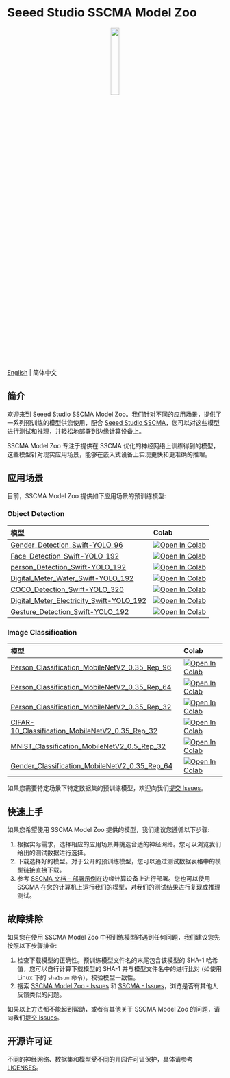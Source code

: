 # Seeed Studio SSCMA Model Zoo

<div align="center">
  <a href="https://sensecraftma.seeed.cc/" target="_blank"><img width="20%" src="https://sensecraftma.seeed.cc/images/SSCMA-Hero.png"></a>
</div>

[English](README.md) | 简体中文

## 简介

欢迎来到 Seeed Studio SSCMA Model Zoo。我们针对不同的应用场景，提供了一系列预训练的模型供您使用，配合 [Seeed Studio SSCMA](https://github.com/Seeed-Studio/SSCMA)，您可以对这些模型进行测试和推理，并轻松地部署到边缘计算设备上。

SSCMA Model Zoo 专注于提供在 SSCMA 优化的神经网络上训练得到的模型，这些模型针对现实应用场景，能够在嵌入式设备上实现更快和更准确的推理。

## 应用场景

目前，SSCMA Model Zoo 提供如下应用场景的预训练模型:

### Object Detection

| 模型                                                                                                 | Colab                                                                                                                                                                                                                        |
|:---------------------------------------------------------------------------------------------------|:-----------------------------------------------------------------------------------------------------------------------------------------------------------------------------------------------------------------------------|
| [Gender_Detection_Swift-YOLO_96](docs/zh_CN/Gender_Detection_Swift-YOLO_96.md)                     | [![Open In Colab](https://colab.research.google.com/assets/colab-badge.svg)](https://colab.research.google.com/github/seeed-studio/sscma-model-zoo/blob/main/notebooks/zh_CN/Gender_Detection_Swift-YOLO_96.ipynb)           |
| [Face_Detection_Swift-YOLO_192](docs/zh_CN/Face_Detection_Swift-YOLO_192.md)                       | [![Open In Colab](https://colab.research.google.com/assets/colab-badge.svg)](https://colab.research.google.com/github/seeed-studio/sscma-model-zoo/blob/main/notebooks/zh_CN/Face_Detection_Swift-YOLO_192.ipynb)            |
| [person_Detection_Swift-YOLO_192](docs/zh_CN/person_Detection_Swift-YOLO_192.md)                   | [![Open In Colab](https://colab.research.google.com/assets/colab-badge.svg)](https://colab.research.google.com/github/seeed-studio/sscma-model-zoo/blob/main/notebooks/zh_CN/person_Detection_Swift-YOLO_192.ipynb)          |
| [Digital_Meter_Water_Swift-YOLO_192](docs/zh_CN/Digital_Meter_Water_Swift-YOLO_192.md)             | [![Open In Colab](https://colab.research.google.com/assets/colab-badge.svg)](https://colab.research.google.com/github/seeed-studio/sscma-model-zoo/blob/main/notebooks/zh_CN/Digital_Meter_Water_Swift-YOLO_192.ipynb)       |
| [COCO_Detection_Swift-YOLO_320](docs/zh_CN/COCO_Detection_Swift-YOLO_320.md)                       | [![Open In Colab](https://colab.research.google.com/assets/colab-badge.svg)](https://colab.research.google.com/github/seeed-studio/sscma-model-zoo/blob/main/notebooks/zh_CN/COCO_Detection_Swift-YOLO_320.ipynb)            |
| [Digital_Meter_Electricity_Swift-YOLO_192](docs/zh_CN/Digital_Meter_Electricity_Swift-YOLO_192.md) | [![Open In Colab](https://colab.research.google.com/assets/colab-badge.svg)](https://colab.research.google.com/github/seeed-studio/sscma-model-zoo/blob/main/notebooks/zh_CN/Digital_Meter_Electricity_Swift-YOLO_192.ipynb) |
| [Gesture_Detection_Swift-YOLO_192](docs/zh_CN/Gesture_Detection_Swift-YOLO_192.md)                 | [![Open In Colab](https://colab.research.google.com/assets/colab-badge.svg)](https://colab.research.google.com/github/seeed-studio/sscma-model-zoo/blob/main/notebooks/zh_CN/Gesture_Detection_Swift-YOLO_192.ipynb)         |

### Image Classification

| 模型                                                                                                               | Colab                                                                                                                                                                                                                               |
|:-----------------------------------------------------------------------------------------------------------------|:------------------------------------------------------------------------------------------------------------------------------------------------------------------------------------------------------------------------------------|
| [Person_Classification_MobileNetV2_0.35_Rep_96](docs/zh_CN/Person_Classification_MobileNetV2_0.35_Rep_96.md)     | [![Open In Colab](https://colab.research.google.com/assets/colab-badge.svg)](https://colab.research.google.com/github/seeed-studio/sscma-model-zoo/blob/main/notebooks/zh_CN/Person_Classification_MobileNetV2_0.35_Rep_96.ipynb)   |
| [Person_Classification_MobileNetV2_0.35_Rep_64](docs/zh_CN/Person_Classification_MobileNetV2_0.35_Rep_64.md)     | [![Open In Colab](https://colab.research.google.com/assets/colab-badge.svg)](https://colab.research.google.com/github/seeed-studio/sscma-model-zoo/blob/main/notebooks/zh_CN/Person_Classification_MobileNetV2_0.35_Rep_64.ipynb)   |
| [Person_Classification_MobileNetV2_0.35_Rep_32](docs/zh_CN/Person_Classification_MobileNetV2_0.35_Rep_32.md)     | [![Open In Colab](https://colab.research.google.com/assets/colab-badge.svg)](https://colab.research.google.com/github/seeed-studio/sscma-model-zoo/blob/main/notebooks/zh_CN/Person_Classification_MobileNetV2_0.35_Rep_32.ipynb)   |
| [CIFAR-10_Classification_MobileNetV2_0.35_Rep_32](docs/zh_CN/CIFAR-10_Classification_MobileNetV2_0.35_Rep_32.md) | [![Open In Colab](https://colab.research.google.com/assets/colab-badge.svg)](https://colab.research.google.com/github/seeed-studio/sscma-model-zoo/blob/main/notebooks/zh_CN/CIFAR-10_Classification_MobileNetV2_0.35_Rep_32.ipynb) |
| [MNIST_Classification_MobileNetV2_0.5_Rep_32](docs/zh_CN/MNIST_Classification_MobileNetV2_0.5_Rep_32.md)         | [![Open In Colab](https://colab.research.google.com/assets/colab-badge.svg)](https://colab.research.google.com/github/seeed-studio/sscma-model-zoo/blob/main/notebooks/zh_CN/MNIST_Classification_MobileNetV2_0.5_Rep_32.ipynb)     |
| [Gender_Classification_MobileNetV2_0.35_Rep_64](docs/zh_CN/Gender_Classification_MobileNetV2_0.35_Rep_64.md)     | [![Open In Colab](https://colab.research.google.com/assets/colab-badge.svg)](https://colab.research.google.com/github/seeed-studio/sscma-model-zoo/blob/main/notebooks/zh_CN/Gender_Classification_MobileNetV2_0.35_Rep_64.ipynb)   |



如果您需要特定场景下特定数据集的预训练模型，欢迎向我们[提交 Issues](https://github.com/Seeed-Studio/sscma-model-zoo/issues/new/choose)。

## 快速上手

如果您希望使用 SSCMA Model Zoo 提供的模型，我们建议您遵循以下步骤:

1. 根据实际需求，选择相应的应用场景并挑选合适的神经网络。您可以浏览我们给出的测试数据进行选择。
2. 下载选择好的模型。对于公开的预训练模型，您可以通过测试数据表格中的模型链接直接下载。
3. 参考 [SSCMA 文档 - 部署示例](https://sensecraftma.seeed.cc/SSCMA/zh_cn/examples/examples)在边缘计算设备上进行部署。您也可以使用 SSCMA 在您的计算机上运行我们的模型，对我们的测试结果进行复现或推理测试。

## 故障排除

如果您在使用 SSCMA Model Zoo 中预训练模型时遇到任何问题，我们建议您先按照以下步骤排查:

1. 检查下载模型的正确性。预训练模型文件名的末尾包含该模型的 SHA-1 哈希值，您可以自行计算下载模型的 SHA-1 并与模型文件名中的进行比对 (如使用 Linux 下的 `sha1sum` 命令)，校验模型一致性。
2. 搜索 [SSCMA Model Zoo - Issues](https://github.com/Seeed-Studio/sscma-model-zoo/issues) 和 [SSCMA - Issues](https://github.com/Seeed-Studio/SSCMA/issues)，浏览是否有其他人反馈类似的问题。

如果以上方法都不能起到帮助，或者有其他关于 SSCMA Model Zoo 的问题，请向我们[提交 Issues](https://github.com/Seeed-Studio/sscma-model-zoo/issues/new/choose)。

## 开源许可证

不同的神经网络、数据集和模型受不同的开园许可证保护，具体请参考 [LICENSES](LICENSES)。